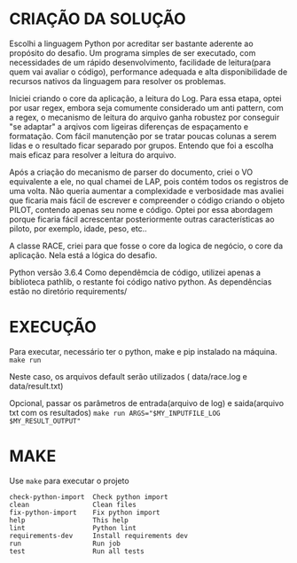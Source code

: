 CRIAÇÃO DA SOLUÇÃO
=======
Escolhi a linguagem Python por acreditar ser bastante aderente ao propósito do desafio. Um programa simples de ser executado, com necessidades de um rápido desenvolvimento, facilidade de leitura(para quem vai avaliar o código), performance adequada e alta disponibilidade de recursos nativos da linguagem para resolver os problemas.

Iniciei criando o core da aplicação, a leitura do Log. Para essa etapa, optei por usar regex, embora seja comumente considerado um anti pattern, com a regex, o mecanismo de leitura do arquivo ganha robustez por conseguir "se adaptar" a arqivos com ligeiras diferenças de espaçamento e formatação. Com fácil manutenção por se tratar poucas colunas a serem lidas e o resultado ficar separado por grupos. Entendo que foi a escolha mais eficaz para resolver a leitura do arquivo.

Após a criação do mecanismo de parser do documento, criei o VO equivalente a ele, no qual chamei de LAP, pois contém todos os registros de uma volta.
Não queria aumentar a complexidade e verbosidade mas avaliei que ficaria mais fácil de escrever e compreender o código criando o objeto PILOT, contendo apenas seu nome e código. Optei por essa abordagem porque ficaria fácil acrescentar posteriormente outras características ao piloto, por exemplo, idade, peso, etc..

A classe RACE, criei para que fosse o core da logica de negócio, o core da aplicação. Nela está a lógica do desafio.

Python versão 3.6.4
Como dependêmcia de código, utilizei apenas a biblioteca pathlib, o restante foi código nativo python.
As dependências estão no diretório requirements/


EXECUÇÃO
=======
Para executar, necessário ter o python, make e pip instalado na máquina.
```make run```

Neste caso, os arquivos default serão utilizados ( data/race.log e data/result.txt)

Opcional, passar os parâmetros de entrada(arquivo de log) e saida(arquivo txt com os resultados)
```make run ARGS="$MY_INPUTFILE_LOG $MY_RESULT_OUTPUT"```


MAKE
============
Use `make` para executar o projeto

```
check-python-import  Check python import
clean                Clean files
fix-python-import    Fix python import
help                 This help
lint                 Python lint
requirements-dev     Install requirements dev
run                  Run job
test                 Run all tests
```
